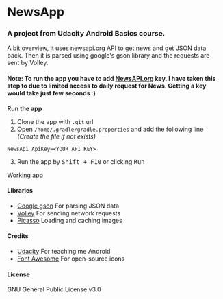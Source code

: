 # NewsApp
### A project from Udacity Android Basics course.
A bit overview, it uses newsapi.org API to get news and get JSON data back. Then it is parsed using google's gson library and the requests are sent by Volley.

#### Note: To run the app you have to add [NewsAPI.org](https://newsapi.org/register) key. I have taken this step to due to limited access to daily request for News. Getting a key would take just few seconds :)
**Run the app**
1. Clone the app with `.git` url
2. Open `/home/.gradle/gradle.properties` and add the following line *(Create the file if not exists)*
```
NewsApi_ApiKey=<YOUR API KEY>
``` 
3. Run the app by <kbd>Shift + F10</kbd> or clicking <kbd>Run</kbd>

[Working app](https://i.imgur.com/RMxIGe3.gifv)

#### Libraries
- [Google gson](https://github.com/google/gson) For parsing JSON data
- [Volley](https://github.com/google/volley) For sending network requests
- [Picasso](http://square.github.io/picasso/) Loading and caching images

#### Credits
- [Udacity](https://udacity.com/) For teaching me Android
- [Font Awesome](https://fontawesome.com/icons) For open-source icons

#### License
GNU General Public License v3.0
